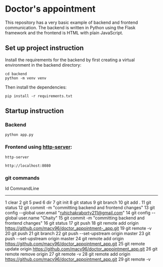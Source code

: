 # Doctor's appointment 

This repository has a very basic example of backend and frontend communication. The backend is written in Python using the Flask framework and the frontend is HTML with plain JavaScript.


## Set up project instruction 

Install the requirements for the backend by first creating a virtual environment in the backend directory:

```
cd backend
python -m venv venv
```
Then install the dependencies:

```
pip install -r requirements.txt 
```

## Startup instruction 

### Backend 

```
python app.py
```

### Frontend using [http-server](https://www.npmjs.com/package/http-server):

```
http-server
```

`http://localhost:8080`

### git commands

 Id CommandLine
  -- -----------
   1 clear
   2 git
   5 pwd
   6 dir
   7 git init
   8 git status
   9 git branch
  10 git add .
  11 git status
  12 git commit -m "committing backend and frontend changes"
  13 git config --global user.email "ruhichakraborty211@gmail.com"
  14 git config --global user.name "Chaity"
  15 git commit -m "committing backend and frontend changes"
  16 git status
  17 git push
  18 git remote add origin https://github.com/macy96/doctor_appointment-_app.git
  19 git remote -v
  20 git push
  21 git branch
  22 git push --set-upstream origin master
  23 git push --set-upstream origin master
  24 git remote add origin https://github.com/macy96/doctor_appointment_app.git
  25 git remote update origin https://github.com/macy96/doctor_appointment_app.git
  26 git remote remove origin
  27 git remote -v
  28 git remote add origin https://github.com/macy96/doctor_appointment_app.git
  29 git remote -v